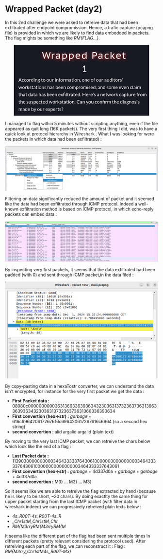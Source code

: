 # Wrapped Packet (day2)
In this 2nd challenge we were asked to retreive data that had been exfiltrated after endpoint compromission. Hence, a trafic capture (pcapng file) is provided in which we are likely to find data embedded in packets. The flag mights be something like _RM{FLAG...}_.
<p align="center">
  <img src="Screenshots/S1.png" alt="Desc">
</p>
I managed to flag within 5 minutes without scripting anything, even if the file appeared as quit long (16K packets). The very first thing I did, was to have a quick look at protocol hierarchy in Wireshark . What I was looking for were the packets in which data had been exfiltrated) : 
<p align="center">
  <img src="Screenshots/S2.png" alt="Desc">
</p>
Filtering on data significantly reduced the amount of packet and it seemed like the data had been exfiltrated through ICMP protocol. Indeed a well-known exfiltration method is based on ICMP protocol, in which echo-reply packets can embed data : 
<p align="center">
  <img src="Screenshots/S3.png" alt="Desc">
</p>
By inspecting very first packets, it seems that the data exfiltrated had been padded (with 0) and sent through ICMP packet,in the data filed : 
<p align="center">
  <img src="Screenshots/S4.png" alt="Desc">
</p>
By copy-pasting data in a hexaTostr converter, we can undestand the data isn't encrypted, for instance for the very first packet we get the data : 

- **First Packet data :** 08080c000000000036313663363936343230363137323637363136633639363432303631373236373631366336393634
- **First convertion (hex->str) :** _garbage_ + 616c696420617267616c696420617267616c6964 (so a second hex string)
- **second convertion** : alid argalid argalid (plain text)
  
By moving to the very last ICMP packet, we can retreive the chars below which look like the end of a flag :
- **Last Packet data :** 113903000000000034643333376430610000000000000000346433333764306100000000000000003464333337643061
- **First convertion (hex->str) :** _garbage_ + 4d337d0a + _garbage_ + _garbage_ + 4d337d0a
- **second convertion :** M3} ... M3} ... M3}

So it seems like we are able to retreive the flag extracted by hand (because he is likely to be short, ~20 chars). By doing exactlty the same thing for upper packet starting from the last ICMP packet (with filter data in wireshark indeed) we can progressively retreived plain texts below :
- _4s_R00T-4s_R00T-4s_R_
- __Chr1stM_Chr1stM_Chr_
- _RM{M3rryRM{M3rryRM{M_

It seems like the different part of the flag had been sent multiple times in different packets (pretty relevant considering the protocol used). After retreiving each part of the flag, we can reconstruct it :
  Flag : _RM{M3rry_Chr1stM4s_R00T-M3}_



